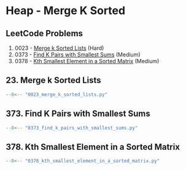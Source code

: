 # Heap - Merge K Sorted

## LeetCode Problems

1. 0023 - [Merge k Sorted Lists](https://leetcode.com/problems/merge-k-sorted-lists/) (Hard)
2. 0373 - [Find K Pairs with Smallest Sums](https://leetcode.com/problems/find-k-pairs-with-smallest-sums/) (Medium)
3. 0378 - [Kth Smallest Element in a Sorted Matrix](https://leetcode.com/problems/kth-smallest-element-in-a-sorted-matrix/) (Medium)

## 23. Merge k Sorted Lists

```python
--8<-- "0023_merge_k_sorted_lists.py"
```

## 373. Find K Pairs with Smallest Sums

```python
--8<-- "0373_find_k_pairs_with_smallest_sums.py"
```

## 378. Kth Smallest Element in a Sorted Matrix

```python
--8<-- "0378_kth_smallest_element_in_a_sorted_matrix.py"
```

